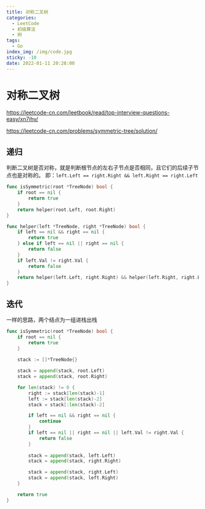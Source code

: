 ```yaml
---
title: 对称二叉树
categories:
  - LeetCode
  - 初级算法
  - 树
tags:
  - Go
index_img: /img/code.jpg
sticky: -10
date: 2022-01-11 20:28:00
---
```


# 对称二叉树

https://leetcode-cn.com/leetbook/read/top-interview-questions-easy/xn7ihv/

https://leetcode-cn.com/problems/symmetric-tree/solution/

## 递归

判断二叉树是否对称，就是判断根节点的左右子节点是否相同，且它们的后续子节点也是对称的。
即：`left.Left == right.Right && left.Right == right.Left`

```go
func isSymmetric(root *TreeNode) bool {
    if root == nil {
        return true
    }
    return helper(root.Left, root.Right)
}

func helper(left *TreeNode, right *TreeNode) bool {
    if left == nil && right == nil {
        return true
    } else if left == nil || right == nil {
        return false
    }
    if left.Val != right.Val {
        return false
    }
    return helper(left.Left, right.Right) && helper(left.Right, right.Left)
}
```

## 迭代

一样的思路，两个结点为一组进栈出栈

```go
func isSymmetric(root *TreeNode) bool {
    if root == nil {
        return true
    }
    
    stack := []*TreeNode{}

    stack = append(stack, root.Left)
    stack = append(stack, root.Right)

    for len(stack) != 0 {
        right := stack[len(stack)-1]
        left := stack[len(stack)-2]
        stack = stack[:len(stack)-2]

        if left == nil && right == nil {
            continue
        }
        if left == nil || right == nil || left.Val != right.Val {
            return false
        }
        
        stack = append(stack, left.Left)
        stack = append(stack, right.Right)

        stack = append(stack, right.Left)
        stack = append(stack, left.Right)
    }

    return true
}
```
